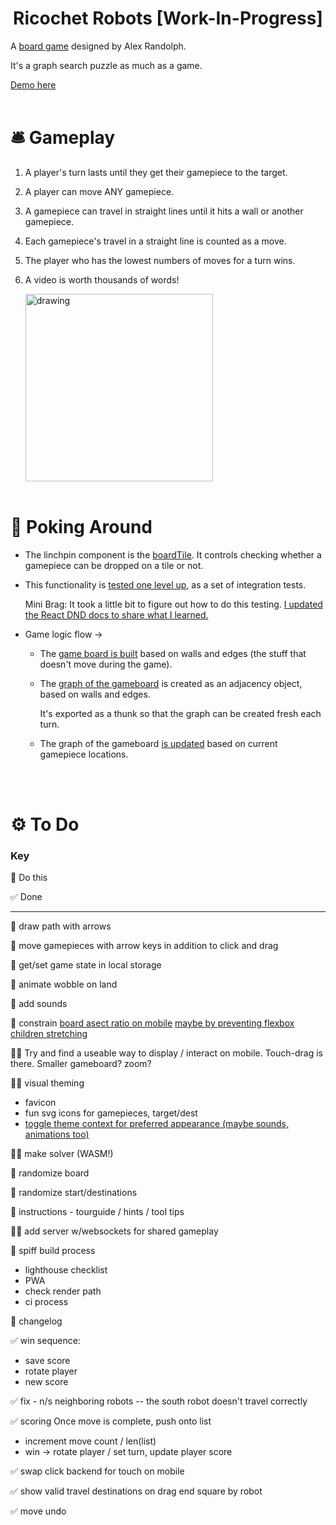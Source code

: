 <h1 align="center">
  Ricochet Robots [Work-In-Progress]
</h1>

A [board game](https://en.wikipedia.org/wiki/Ricochet_Robot) designed by Alex Randolph.

It's a graph search puzzle as much as a game.

[Demo here](https://wonderful-hermann-ea8142.netlify.app/)
<br />
<br />

# 🛎 Gameplay

1. A player's turn lasts until they get their gamepiece to the target.
1. A player can move ANY gamepiece.
1. A gamepiece can travel in straight lines until it hits a wall or another gamepiece.
1. Each gamepiece's travel in a straight line is counted as a move.
1. The player who has the lowest numbers of moves for a turn wins.
1. A video is worth thousands of words!

   <a href="https://www.youtube.com/watch?v=fXGoWiZvKR4"><img src="https://img.youtube.com/vi/fXGoWiZvKR4/maxresdefault.jpg" alt="drawing" width="300"/></a>
   <br />
   <br />

# 🧐 Poking Around

- The linchpin component is the [boardTile](https://github.com/hanhanhan/ricochet_robots/blob/master/src/components/boardTile.js). It controls checking whether a gamepiece can be dropped on a tile or not.
- This functionality is [tested one level up](https://github.com/hanhanhan/ricochet_robots/blob/master/src/components/board.test.js), as a set of integration tests.

  Mini Brag: It took a little bit to figure out how to do this testing. [I updated the React DND docs to share what I learned.](https://github.com/react-dnd/react-dnd/pull/2665)

- Game logic flow ->

  - The [game board is built](https://github.com/hanhanhan/ricochet_robots/blob/d4a4c5daec5a833146b7f5e7a07b2cca133c45ff/src/gameLogic/boardSetup.js#L149) based on walls and edges (the stuff that doesn't move during the game).

  - The [graph of the gameboard](https://github.com/hanhanhan/ricochet_robots/blob/d4a4c5daec5a833146b7f5e7a07b2cca133c45ff/src/gameLogic/basegraph.js#L66) is created as an adjacency object, based on walls and edges.

    It's exported as a thunk so that the graph can be created fresh each turn.

  - The graph of the gameboard [is updated](https://github.com/hanhanhan/ricochet_robots/blob/d4a4c5daec5a833146b7f5e7a07b2cca133c45ff/src/gameLogic/gamepieces.js#L88) based on current gamepiece locations.

<br />
<br />

# ⚙️ To Do

### Key

🍓 Do this

✅ Done

---

🍓 draw path with arrows

🍓 move gamepieces with arrow keys in addition to click and drag

🍓 get/set game state in local storage

🍓 animate wobble on land

🍓 add sounds

🍓 constrain [board asect ratio on mobile](https://css-tricks.com/aspect-ratio-boxes/) [maybe by preventing flexbox children stretching](http://dcousineau.com/blog/2011/07/14/flex-box-prevent-children-from-stretching/)

🍓🍓 Try and find a useable way to display / interact on mobile. Touch-drag is there. Smaller gameboard? zoom?

🍓🍓 visual theming

- favicon
- fun svg icons for gamepieces, target/dest
- [toggle theme context for preferred appearance (maybe sounds, animations too)](https://github.com/hanhanhan/ricochet_robots/blob/master/src/components/css/themes.js#L1)

🍓🍓 make solver (WASM!)

🍓 randomize board

🍓 randomize start/destinations

🍓 instructions - tourguide /
hints / tool tips

🍓🍓 add server w/websockets for
shared gameplay

🍓 spiff build process

- lighthouse checklist
- PWA
- check render path
- ci process

🍓 changelog

✅ win sequence:

- save score
- rotate player
- new score

✅ fix - n/s neighboring robots -- the south robot doesn't travel correctly

✅ scoring
Once move is complete, push onto list

- increment move count / len(list)
- win -> rotate player / set turn, update player score

✅ swap click backend for touch on mobile

✅ show valid travel destinations on drag end square by robot

✅ move undo
